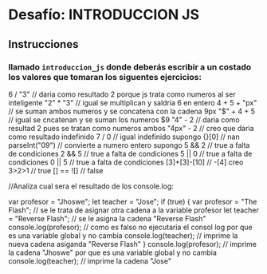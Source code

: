 # Desafío: INTRODUCCION JS

## Instrucciones

### llamado `introduccion_js` donde deberás escribir a un costado los valores que tomaran los siguentes ejercicios:

6 / "3"  // daria como resultado 2 porque js trata como numeros al ser inteligente
"2" * "3" // igual se multiplican y saldria 6 en entero
4 + 5 + "px" // se suman ambos numeros y se concatena con la cadena 9px
"$" + 4 + 5 // igual se cncatenan y se suman los numeros $9
"4" - 2 // daria como resultad 2 pues se tratan como numeros ambos
"4px" - 2 //  creo que daria como resultado indefinido
7 / 0 // igual indefinido supongo
{}[0] // nan 
parseInt("09") // convierte a numero entero supongo
5 && 2 // true a falta de condiciones
2 && 5 // true a falta de condiciones
5 || 0 // true a falta de condiciones
0 || 5 // true a falta de condiciones
[3]+[3]-[10] // -[4] creo
3>2>1 // true
[] == ![] // false 


//Analiza cual sera el resultado de los console.log:

var profesor = "Jhoswe";
let teacher = "Jose";
if (true) {
    var profesor = "The Flash";  // se le trata de asignar otra cadena a la variable profesor
    let teacher = "Reverse Flash"; // se le asigna la cadena "Reverse Flash"
    console.log(profesor); // como es falso no ejecutaria el consol log por que es una variable global y no cambia
    console.log(teacher); // imprime la nueva cadena asiganda "Reverse Flash"
}
console.log(profesor); // imprime la cadena "Jhoswe" por que es una variable global y no cambia
console.log(teacher); // imprime la cadena "Jose"